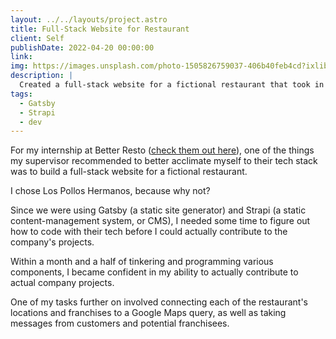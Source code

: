 ```yaml
---
layout: ../../layouts/project.astro
title: Full-Stack Website for Restaurant
client: Self
publishDate: 2022-04-20 00:00:00
link: 
img: https://images.unsplash.com/photo-1505826759037-406b40feb4cd?ixlib=rb-4.0.3&ixid=MnwxMjA3fDB8MHxwaG90by1wYWdlfHx8fGVufDB8fHx8&auto=format&fit=crop&w=1472&q=80
description: |
  Created a full-stack website for a fictional restaurant that took in orders and messages from customers.
tags:
  - Gatsby
  - Strapi
  - dev
---
```


For my internship at Better Resto (<a href="www.betterresto.com" target="_blank">check them out here</a>), one of the things my supervisor recommended to better acclimate myself to their tech stack was to build a full-stack website for a fictional restaurant.

I chose Los Pollos Hermanos, because why not? 

Since we were using Gatsby (a static site generator) and Strapi (a static content-management system, or CMS), I needed some time to figure out how to code with their tech before I could actually contribute to the company's projects.

Within a month and a half of tinkering and programming various components, I became confident in my ability to actually contribute to actual company projects. 

One of my tasks further on involved connecting each of the restaurant's locations and franchises to a Google Maps query, as well as taking messages from customers and potential franchisees.

